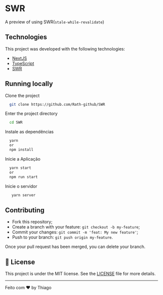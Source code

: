 
# SWR

A preview of using SWR(`stale-while-revalidate`)


## Technologies

This project was developed with the following technologies:

- [NextJS](https://reactjs.org)
- [TypeScript](https://www.typescriptlang.org/)
- [SWR](https://swr.vercel.app/)
## Running locally

Clone the project

```bash
  git clone https://github.com/Rath-github/SWR
```

Enter the project directory

```bash
  cd SWR
```

Instale as dependências

```bash
  yarn
  or
  npm install
```

Inicie a Aplicação

```bash
  yarn start
  or
  npm run start
```

Inicie o servidor

```bash
   yarn server
```
## Contributing

- Fork this repository;
- Create a branch with your feature: `git checkout -b my-feature`;
- Commit your changes: `git commit -m 'feat: My new feature'`;
- Push to your branch: `git push origin my-feature`.

Once your pull request has been merged, you can delete your branch.

## 📄 License

This project is under the MIT license. See the [LICENSE](LICENSE.md) file for more details.

---

Feito com ♥ by Thiago
